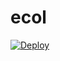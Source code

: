 # ecol

[![Deploy](https://www.herokucdn.com/deploy/button.png)](https://dashboard.heroku.com/new?template=https://github.com/chdsufrfgaou/ecol)
